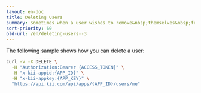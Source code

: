 ```yaml
---
layout: en-doc
title: Deleting Users
summary: Sometimes when a user wishes to remove&nbsp;themselves&nbsp;from your application, you will want to permanently delete his/her user account.
sort-priority: 60
old-url: /en/deleting-users--3
---
```

The following sample shows how you can delete a user:

```sh
curl -v -X DELETE \
  -H "Authorization:Bearer {ACCESS_TOKEN}" \
  -H "x-kii-appid:{APP_ID}" \
  -H "x-kii-appkey:{APP_KEY}" \
  "https://api.kii.com/api/apps/{APP_ID}/users/me"
```

